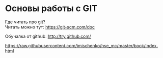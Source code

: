 # Основы работы с GIT

Где читать про git?  
Читать можно тут: https://git-scm.com/doc

Обучалка от github: http://try.github.com/

https://raw.githubusercontent.com/imischenko/hse_mc/master/book/index.html
